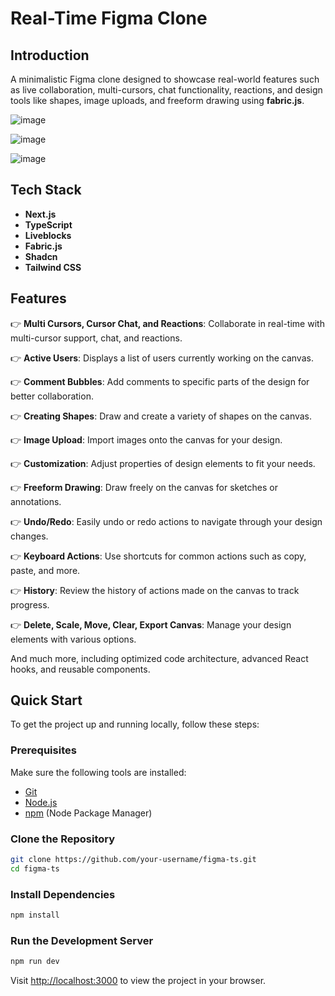 # Real-Time Figma Clone

## Introduction

A minimalistic Figma clone designed to showcase real-world features such as live collaboration, multi-cursors, chat functionality, reactions, and design tools like shapes, image uploads, and freeform drawing using **fabric.js**.

![image](https://github.com/user-attachments/assets/11b698f3-3b75-4720-81af-db5e77692ddd)

![image](https://github.com/user-attachments/assets/29786e8b-68a5-424b-99dc-1b05cc64c070)

![image](https://github.com/user-attachments/assets/50fc4af4-7170-4f96-845a-c576504b5897)

## Tech Stack

- **Next.js**
- **TypeScript**
- **Liveblocks**
- **Fabric.js**
- **Shadcn**
- **Tailwind CSS**

## Features

👉 **Multi Cursors, Cursor Chat, and Reactions**: Collaborate in real-time with multi-cursor support, chat, and reactions.

👉 **Active Users**: Displays a list of users currently working on the canvas.

👉 **Comment Bubbles**: Add comments to specific parts of the design for better collaboration.

👉 **Creating Shapes**: Draw and create a variety of shapes on the canvas.

👉 **Image Upload**: Import images onto the canvas for your design.

👉 **Customization**: Adjust properties of design elements to fit your needs.

👉 **Freeform Drawing**: Draw freely on the canvas for sketches or annotations.

👉 **Undo/Redo**: Easily undo or redo actions to navigate through your design changes.

👉 **Keyboard Actions**: Use shortcuts for common actions such as copy, paste, and more.

👉 **History**: Review the history of actions made on the canvas to track progress.

👉 **Delete, Scale, Move, Clear, Export Canvas**: Manage your design elements with various options.

And much more, including optimized code architecture, advanced React hooks, and reusable components.

## Quick Start

To get the project up and running locally, follow these steps:

### Prerequisites

Make sure the following tools are installed:

- [Git](https://git-scm.com/)
- [Node.js](https://nodejs.org/en)
- [npm](https://www.npmjs.com/) (Node Package Manager)

### Clone the Repository

```bash
git clone https://github.com/your-username/figma-ts.git
cd figma-ts
```

### Install Dependencies

```bash
npm install
```

### Run the Development Server

```bash
npm run dev
```

Visit [http://localhost:3000](http://localhost:3000) to view the project in your browser.

